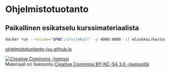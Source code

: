 # Ohjelmistotuotanto

## Paikallinen esikatselu kurssimateriaalista
```bash
docker run --volume="$PWD:/srv/jekyll" -p 4000:4000 -it mluukkai/kastomjekyl jekyll serve --watch --drafts
```

[ohjelmistotuotanto-jyu.github.io](https://ohjelmistotuotanto-jyu.github.io)

<a rel="license" href="http://creativecommons.org/licenses/by-nc-sa/3.0/">
  <img alt="Creative Commons -lisenssi" style="border-width:0" src="https://i.creativecommons.org/l/by-nc-sa/3.0/88x31.png"
  />
</a>
<br/> Materiaali on lisensoitu
<a rel="license" href="http://creativecommons.org/licenses/by-nc-sa/3.0/">Creative Commons BY-NC-SA 3.0 -lisenssillä</a>
